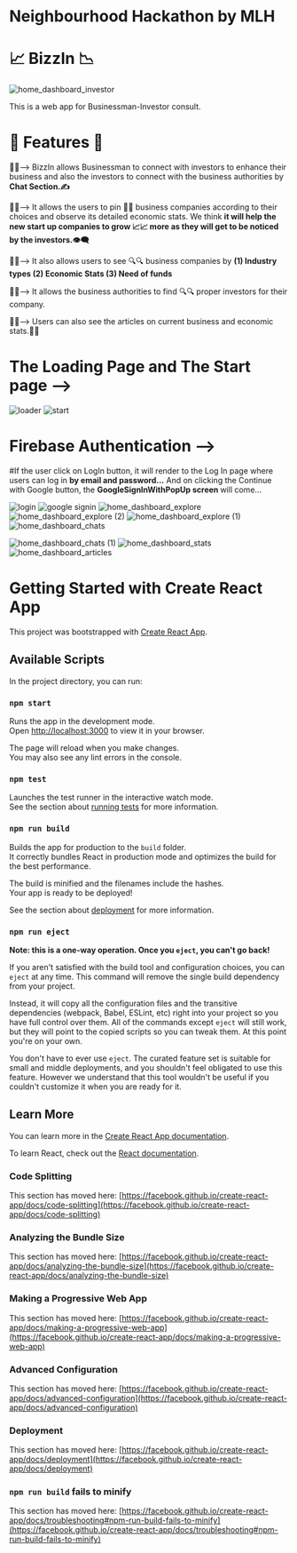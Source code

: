 # Neighbourhood Hackathon by MLH

# 📈 BizzIn 📉

![home_dashboard_investor](https://github.com/abhrajit117/BizzIn/assets/78528757/7b9ef175-5c01-4ddc-954d-eda4d5996bc9)



This is a web app for Businessman-Investor consult.

# 🤩 Features 🤩

📌📌--> BizzIn allows Businessman to connect with investors to enhance their business and also the investors to connect with the business authorities by <b>Chat Section.✍️ </b>

📌📌-->  It allows the users to pin 📌📌 business companies according to their choices and observe its detailed economic stats. We think <b> it will help the new start up companies to grow 📈📈 more as they will get to be noticed by the investors.👁️‍🗨️</b>


📌📌--> It also allows users to see 🔍🔍 business companies by <b> (1)  Industry types </b><b> (2)  Economic Stats  </b><b> (3)  Need of funds </b>


📌📌--> It allows the business authorities to find 🔍🔍 proper investors for their company.


📌📌--> Users can also see the articles on current business and economic stats.📝📑

# The Loading Page and The Start page -->

![loader](https://github.com/abhrajit117/BizzIn/assets/78528757/45a39bf6-77d5-49af-9eb0-098ebb5e2629)
![start](https://github.com/abhrajit117/BizzIn/assets/78528757/6a26fc2e-275a-437b-b3f8-5bf30ea9317c)

# Firebase Authentication -->


#If the user click on LogIn button, it will render to the Log In page where users can log in <b> by email and password...</b>
And on clicking the Continue with Google button, the <b> GoogleSignInWithPopUp screen </b> will come...


![login](https://github.com/abhrajit117/BizzIn/assets/78528757/e126279d-77f8-48f6-9837-2de71ececada)
![google signin](https://github.com/abhrajit117/BizzIn/assets/78528757/75edbfae-ad20-4d68-9c34-359d044a7b2a)
![home_dashboard_explore](https://github.com/abhrajit117/BizzIn/assets/78528757/b98d6e71-8e9e-49fc-97dc-bfd8fd944a05)
![home_dashboard_explore (2)](https://github.com/abhrajit117/BizzIn/assets/78528757/aa05537b-3fbb-4928-bb96-3530a47cdcbc)
![home_dashboard_explore (1)](https://github.com/abhrajit117/BizzIn/assets/78528757/077aa92e-7a03-4450-b615-6fac359a5e5b)
![home_dashboard_chats](https://github.com/abhrajit117/BizzIn/assets/78528757/8f06f9c7-5e13-4dd5-acb7-fe2eb521fa15)

![home_dashboard_chats (1)](https://github.com/abhrajit117/BizzIn/assets/78528757/6f6c18d2-2d84-460a-b361-ff37986c5f1f)
![home_dashboard_stats](https://github.com/abhrajit117/BizzIn/assets/78528757/74b6d103-7ce8-40b4-adea-6cc054da8bfb)
![home_dashboard_articles](https://github.com/abhrajit117/BizzIn/assets/78528757/034c6742-1c3b-4d8c-9066-63372730e70a)

# Getting Started with Create React App

This project was bootstrapped with [Create React App](https://github.com/facebook/create-react-app).

## Available Scripts

In the project directory, you can run:

### `npm start`

Runs the app in the development mode.\
Open [http://localhost:3000](http://localhost:3000) to view it in your browser.

The page will reload when you make changes.\
You may also see any lint errors in the console.

### `npm test`

Launches the test runner in the interactive watch mode.\
See the section about [running tests](https://facebook.github.io/create-react-app/docs/running-tests) for more information.

### `npm run build`

Builds the app for production to the `build` folder.\
It correctly bundles React in production mode and optimizes the build for the best performance.

The build is minified and the filenames include the hashes.\
Your app is ready to be deployed!

See the section about [deployment](https://facebook.github.io/create-react-app/docs/deployment) for more information.

### `npm run eject`

**Note: this is a one-way operation. Once you `eject`, you can't go back!**

If you aren't satisfied with the build tool and configuration choices, you can `eject` at any time. This command will remove the single build dependency from your project.

Instead, it will copy all the configuration files and the transitive dependencies (webpack, Babel, ESLint, etc) right into your project so you have full control over them. All of the commands except `eject` will still work, but they will point to the copied scripts so you can tweak them. At this point you're on your own.

You don't have to ever use `eject`. The curated feature set is suitable for small and middle deployments, and you shouldn't feel obligated to use this feature. However we understand that this tool wouldn't be useful if you couldn't customize it when you are ready for it.

## Learn More

You can learn more in the [Create React App documentation](https://facebook.github.io/create-react-app/docs/getting-started).

To learn React, check out the [React documentation](https://reactjs.org/).

### Code Splitting

This section has moved here: [https://facebook.github.io/create-react-app/docs/code-splitting](https://facebook.github.io/create-react-app/docs/code-splitting)

### Analyzing the Bundle Size

This section has moved here: [https://facebook.github.io/create-react-app/docs/analyzing-the-bundle-size](https://facebook.github.io/create-react-app/docs/analyzing-the-bundle-size)

### Making a Progressive Web App

This section has moved here: [https://facebook.github.io/create-react-app/docs/making-a-progressive-web-app](https://facebook.github.io/create-react-app/docs/making-a-progressive-web-app)

### Advanced Configuration

This section has moved here: [https://facebook.github.io/create-react-app/docs/advanced-configuration](https://facebook.github.io/create-react-app/docs/advanced-configuration)

### Deployment

This section has moved here: [https://facebook.github.io/create-react-app/docs/deployment](https://facebook.github.io/create-react-app/docs/deployment)

### `npm run build` fails to minify

This section has moved here: [https://facebook.github.io/create-react-app/docs/troubleshooting#npm-run-build-fails-to-minify](https://facebook.github.io/create-react-app/docs/troubleshooting#npm-run-build-fails-to-minify)

